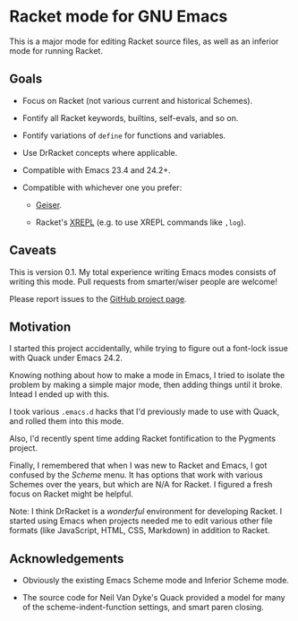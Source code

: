 # Racket mode for GNU Emacs

This is a major mode for editing Racket source files, as well as an
inferior mode for running Racket.

## Goals

- Focus on Racket (not various current and historical Schemes).

- Fontify all Racket keywords, builtins, self-evals, and so on.

- Fontify variations of `define` for functions and variables.

- Use DrRacket concepts where applicable.

- Compatible with Emacs 23.4 and 24.2+.

- Compatible with whichever one you prefer:

  - [Geiser](http://www.nongnu.org/geiser/).

  - Racket's [XREPL](http://docs.racket-lang.org/xrepl/index.html)
    (e.g. to use XREPL commands like `,log`).

## Caveats

This is version 0.1. My total experience writing Emacs modes consists
of writing this mode. Pull requests from smarter/wiser people are
welcome!

Please report issues to the [GitHub project page](https://www.github.com/greghendershott/racket-mode).

## Motivation

I started this project accidentally, while trying to figure out a
font-lock issue with Quack under Emacs 24.2.

Knowing nothing about how to make a mode in Emacs, I tried to isolate
the problem by making a simple major mode, then adding things until it
broke. Intead I ended up with this.

I took various `.emacs.d` hacks that I'd previously made to use with
Quack, and rolled them into this mode.

Also, I'd recently spent time adding Racket fontification to the
Pygments project.

Finally, I remembered that when I was new to Racket and Emacs, I got
confused by the _Scheme_ menu. It has options that work with various
Schemes over the years, but which are N/A for Racket. I figured a
fresh focus on Racket might be helpful.

Note: I think DrRacket is a _wonderful_ environment for developing
Racket. I started using Emacs when projects needed me to edit various
other file formats (like JavaScript, HTML, CSS, Markdown) in addition
to Racket.

## Acknowledgements

- Obviously the existing Emacs Scheme mode and Inferior Scheme mode.

- The source code for Neil Van Dyke's Quack provided a model for
  many of the scheme-indent-function settings, and smart paren closing.
